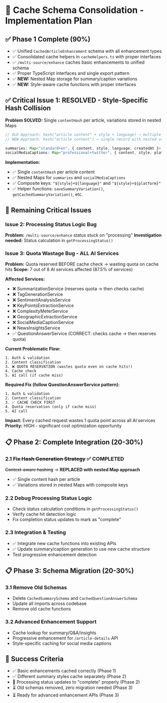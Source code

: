 # 🔄 Cache Schema Consolidation - Implementation Plan

## ✅ Phase 1 Complete (90%)

- ✅ Unified `CachedArticleEnhancement` schema with all enhancement types
- ✅ Consolidated cache helpers in `cacheHelpers.ts` with proper interfaces
- ✅ `/multi-source/enhance` caches basic enhancements to unified schema
- ✅ Proper TypeScript interfaces and single export pattern
- ✅ **NEW:** Nested Map storage for summary/caption variations
- ✅ **NEW:** Style-aware cache functions with proper interfaces

## ✅ Critical Issue 1: RESOLVED - Style-Specific Hash Collision

**Problem SOLVED:** Single `contentHash` per article, variations stored in nested Maps
```typescript
// OLD Approach: hash("article content" + style + language) → multiple records
// NEW Approach: hash("article content") → single record with nested variations

summaries: Map<"standard+en", { content, style, language, createdAt }>
socialMediaCaptions: Map<"professional+twitter", { content, style, platform, createdAt }>
```

**Implementation:**

- ✅ Single `contentHash` per article content
- ✅ Nested Maps for `summaries` and `socialMediaCaptions`
- ✅ Composite keys: `"${style}+${language}"` and `"${style}+${platform}"`
- ✅ Helper functions: `saveSummaryVariation()`, `getCachedSummaryVariation()`, etc.

## 🚨 Remaining Critical Issues

### Issue 2: Processing Status Logic Bug

**Problem:** `/multi-source/enhance` status stuck on "processing"
**Investigation needed:** Status calculation in `getProcessingStatus()`

### Issue 3: Quota Wastage Bug - ALL AI Services

**Problem:** Quota reserved BEFORE cache check → wasting quota on cache hits
**Scope:** 7 out of 8 AI services affected (87.5% of services)

**Affected Services:**

- ❌ SummarizationService (reserves quota → then checks cache)
- ❌ TagGenerationService
- ❌ SentimentAnalysisService
- ❌ KeyPointsExtractionService
- ❌ ComplexityMeterService
- ❌ GeographicExtractionService
- ❌ SocialMediaCaptionService
- ❌ NewsInsightsService
- ✅ QuestionAnswerService (CORRECT: checks cache → then reserves quota)

**Current Problematic Flow:**

```
1. Auth & validation
2. Content classification
3. ❌ QUOTA RESERVATION (wastes quota even on cache hits!)
4. Cache check
5. AI call (if cache miss)
```

**Required Fix (follow QuestionAnswerService pattern):**

```
1. Auth & validation
2. Content classification
3. ✅ CACHE CHECK FIRST
4. Quota reservation (only if cache miss)
5. AI call
```

**Impact:** Every cached request wastes 1 quota point across all AI services
**Priority:** HIGH - significant cost optimization opportunity

## 📋 Phase 2: Complete Integration (20-30%)

### 2.1 ~~Fix Hash Generation Strategy~~ ✅ COMPLETED

~~Context-aware hashing~~ → **REPLACED with nested Map approach**

- ✅ Single content hash per article
- ✅ Variations stored in nested Maps with composite keys

### 2.2 Debug Processing Status Logic

- Check status calculation conditions in `getProcessingStatus()`
- Verify cache hit detection logic
- Fix completion status updates to mark as "complete"

### 2.3 Integration & Testing

- ✅ Integrate new cache functions into existing APIs
- ✅ Update summary/caption generation to use new cache structure
- Test progressive enhancement detection

## 📋 Phase 3: Schema Migration (20-30%)

### 3.1 Remove Old Schemas

- Delete `CachedSummarySchema` and `CachedQuestionAnswerSchema`
- Update all imports across codebase
- Remove old cache functions

### 3.2 Advanced Enhancement Support

- Cache lookup for summary/Q&A/insights
- Progressive enhancement for `/article-details` API
- Style-specific caching for social media captions

## 🎯 Success Criteria

- ✅ Basic enhancements cached correctly (Phase 1)
- ✅ Different summary styles cache separately (Phase 2)
- 🔧 Processing status updates to "complete" properly (Phase 2)
- ⏳ Old schemas removed, zero migration needed (Phase 3)
- ⏳ Ready for advanced enhancement APIs (Phase 3)